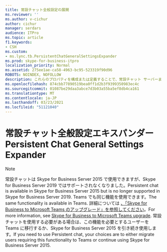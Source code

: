 ```yaml
---
title: 常設チャット全般設定の展開
ms.reviewer: ''
ms.author: v-cichur
author: cichur
manager: serdars
audience: ITPro
ms.topic: article
f1.keywords:
- CSH
ms.custom:
- ms.lync.tb.PersistentChatGeneralSettingsExpander
ms.prod: skype-for-business-itpro
localization_priority: Normal
ms.assetid: 275ee1ae-ca58-4963-bc95-523319f90d96
ROBOTS: NOINDEX, NOFOLLOW
description: これらのプロパティを構成または定義することで、常設チャット サーバーまたは常設チャット サーバー プールの全般設定を編集します。
ms.openlocfilehash: 874cbb77890519bea0ff1d2b3f9399350983ec4c
ms.sourcegitcommit: 01087be29daa3abce7d3b03a55ba5ef8db4ca161
ms.translationtype: MT
ms.contentlocale: ja-JP
ms.lasthandoff: 03/23/2021
ms.locfileid: "51121040"
---
```

# <a name="persistent-chat-general-settings-expander"></a><span data-ttu-id="044f7-103">常設チャット全般設定エキスパンダー</span><span class="sxs-lookup"><span data-stu-id="044f7-103">Persistent Chat General Settings Expander</span></span>

> [!NOTE] 
> <span data-ttu-id="044f7-104">常設チャットは Skype for Business Server 2015 で使用できますが、Skype for Business Server 2019 ではサポートされなくなりました。</span><span class="sxs-lookup"><span data-stu-id="044f7-104">Persistent chat is available in Skype for Business Server 2015 but is no longer supported in Skype for Business Server 2019.</span></span> <span data-ttu-id="044f7-105">Teams でも同じ機能を使用できます。</span><span class="sxs-lookup"><span data-stu-id="044f7-105">The same functionality is available in Teams.</span></span> <span data-ttu-id="044f7-106">詳細については [、「Skype for Business to Microsoft Teams のアップグレード」を参照してください](/MicrosoftTeams/upgrade-start-here)。</span><span class="sxs-lookup"><span data-stu-id="044f7-106">For more information, see [Skype for Business to Microsoft Teams upgrade](/MicrosoftTeams/upgrade-start-here).</span></span> <span data-ttu-id="044f7-107">常設チャットを使用する必要がある場合は、この機能を必要とするユーザーを Teams に移行するか、Skype for Business Server 2015 を引き続き使用します。</span><span class="sxs-lookup"><span data-stu-id="044f7-107">If you need to use Persistent chat, your choices are to either migrate users requiring this functionality to Teams or continue using Skype for Business Server 2015.</span></span>
